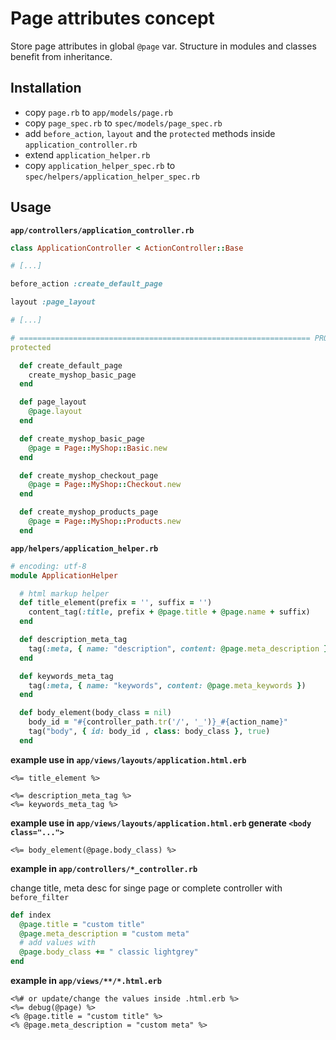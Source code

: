 # Page attributes concept

Store page attributes in global `@page` var. Structure in modules and classes benefit from inheritance.


## Installation

* copy `page.rb` to `app/models/page.rb`
* copy `page_spec.rb` to `spec/models/page_spec.rb`
* add `before_action`, `layout` and the `protected` methods inside `application_controller.rb`
* extend `application_helper.rb`
* copy `application_helper_spec.rb` to `spec/helpers/application_helper_spec.rb`


## Usage


__`app/controllers/application_controller.rb`__

```ruby
class ApplicationController < ActionController::Base

# [...]

before_action :create_default_page

layout :page_layout

# [...]

# ================================================================= PROTECTED
protected

  def create_default_page
    create_myshop_basic_page
  end

  def page_layout
    @page.layout
  end

  def create_myshop_basic_page
    @page = Page::MyShop::Basic.new
  end

  def create_myshop_checkout_page
    @page = Page::MyShop::Checkout.new
  end

  def create_myshop_products_page
    @page = Page::MyShop::Products.new
  end
```


__`app/helpers/application_helper.rb`__

```ruby
# encoding: utf-8
module ApplicationHelper

  # html markup helper
  def title_element(prefix = '', suffix = '')
    content_tag(:title, prefix + @page.title + @page.name + suffix)
  end

  def description_meta_tag
    tag(:meta, { name: "description", content: @page.meta_description })
  end

  def keywords_meta_tag
    tag(:meta, { name: "keywords", content: @page.meta_keywords })
  end

  def body_element(body_class = nil)
    body_id = "#{controller_path.tr('/', '_')}_#{action_name}"
    tag("body", { id: body_id , class: body_class }, true)
  end
```


__example use in `app/views/layouts/application.html.erb`__

```erb
<%= title_element %>

<%= description_meta_tag %>
<%= keywords_meta_tag %>
```


__example use in `app/views/layouts/application.html.erb` generate `<body class="...">`__

```erb
<%= body_element(@page.body_class) %>
```


__example in `app/controllers/*_controller.rb`__

change title, meta desc for singe page or complete controller with `before_filter`

```ruby
def index
  @page.title = "custom title"
  @page.meta_description = "custom meta"
  # add values with
  @page.body_class += " classic lightgrey"
end
```


__example in `app/views/**/*.html.erb`__

```erb
<%# or update/change the values inside .html.erb %>
<%= debug(@page) %>
<% @page.title = "custom title" %>
<% @page.meta_description = "custom meta" %>
```
